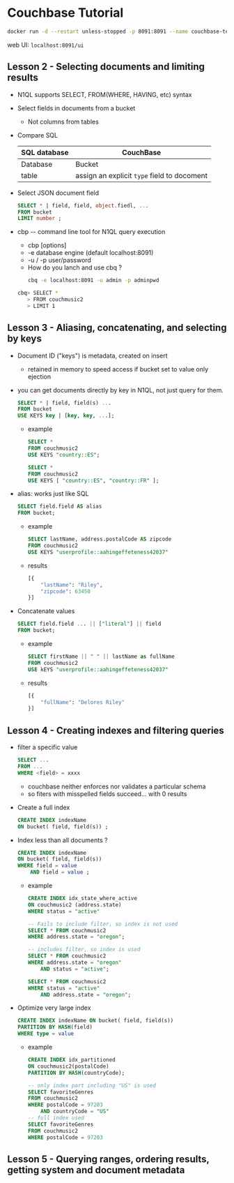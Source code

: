 
# Couchbase Tutorial

```bash
docker run -d --restart unless-stopped -p 8091:8091 --name couchbase-test couchbase
```

web UI: `localhost:8091/ui`


## Lesson 2 - Selecting documents and limiting results

- N1QL supports SELECT, FROM(WHERE, HAVING, etc) syntax
- Select fields in documents from a bucket
    - Not columns from tables

- Compare SQL

    SQL database | CouchBase
    --- | ---
    Database | Bucket
    table |  assign an explicit `type` field to docoment


- Select JSON document field 
    ```sql
    SELECT * | field, field, object.fiedl, ...
    FROM bucket
    LIMIT number ;
    ```

- cbp -- command line tool for N1QL query execution
    - cbp [options]
    - -e  database engine (default localhost:8091)
    - -u / -p  user/password
    - How do you lanch and use cbq ?
        ```bash
        cbq -e localhost:8091 -u admin -p adminpwd
        ```
    ```bash
    cbq> SELECT *
       > FROM couchmusic2
       > LIMIT 1
    ```


## Lesson 3 - Aliasing, concatenating, and selecting by keys

- Document ID ("keys") is metadata, created on insert
    - retained in memory to speed access if bucket set to value only ejection
- you can get documents directly by key in N1QL, not just query for them.
    ```sql
    SELECT * | field, field(s) ...
    FROM bucket
    USE KEYS key | [key, key, ...];
    ```
    - example
        ```sql
        SELECT * 
        FROM couchmusic2
        USE KEYS "country::ES";
        ```
        ```sql
        SELECT * 
        FROM couchmusic2
        USE KEYS [ "country::ES", "country::FR" ];
        ```

- alias: works just like SQL
    ```sql
    SELECT field.field AS alias
    FROM bucket;
    ```
    - example
        ```sql
        SELECT lastName, address.postalCode AS zipcode
        FROM couchmusic2
        USE KEYS "userprofile::aahingeffeteness42037"
        ```
    - results
        ```python
        [{
            "lastName": "Riley",
            "zipcode": 63450
        }]
        ```
- Concatenate values
    ```sql
    SELECT field.field ... || ["literal"] || field
    FROM bucket;
    ```
    - example
        ```sql
        SELECT firstName || " " || lastName as fullName
        FROM couchmusic2
        USE kEYS "userprofile::aahingeffeteness42037"
        ```
    - results
        ```python
        [{
            "fullName": "Delores Riley"
        }]
        ```


## Lesson 4 - Creating indexes and filtering queries

- filter a specific value
    ```sql
    SELECT ...
    FROM ...
    WHERE <field> = xxxx
    ```
    - couchbase neither enforces nor validates a particular schema
    - so fiters with misspelled fields succeed... with 0 results

- Create a full index
    ```sql
    CREATE INDEX indexName
    ON bucket( field, field(s)) ;
    ```
- Index less than all documents ?
    ```sql
    CREATE INDEX indexName
    ON bucket( field, field(s))
    WHERE field = value
        AND field = value ;
    ```
    - example
        ```sql
        CREATE INDEX idx_state_where_active
        ON couchmusic2 (address.state)
        WHERE status = "active"

        -- Fails to include filter, so index is not used
        SELECT * FROM couchmusic2
        WHERE address.state = "oregon";

        -- includes filter, so index is used
        SELECT * FROM couchmusic2 
        WHERE address.state = "oregon"
            AND status = "active";

        SELECT * FROM couchmusic2 
        WHERE status = "active"
            AND address.state = "oregon";
        ```
- Optimize very large index 
    ```sql
    CREATE INDEX indexName ON bucket( field, field(s)) 
    PARTITION BY HASH(field)
    WHERE type = value
    ```
    - example
        ```sql
        CREATE INDEX idx_partitioned
        ON couchmusic2(postalCode)
        PARTITION BY HASH(countryCode);

        -- only index part including "US" is used
        SELECT favoriteGenres
        FROM couchmusic2
        WHERE postalCode = 97203
            AND countryCode = "US"
        -- full index used
        SELECT favoriteGenres
        FROM couchmusic2
        WHERE postalCode = 97203
        ```


## Lesson 5 - Querying ranges, ordering results, getting system and document metadata


